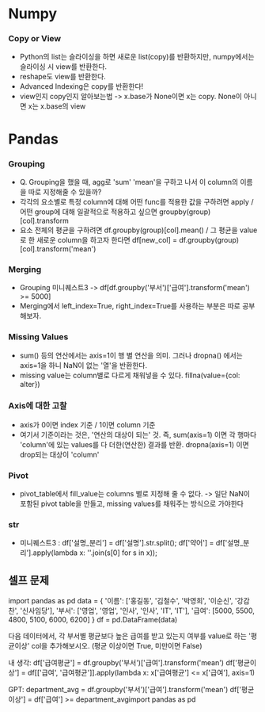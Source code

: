 # Numpy
 ### Copy or View
 - Python의 list는 슬라이싱을 하면 새로운 list(copy)를 반환하지만, numpy에서는 슬라이싱 시 view를 반환한다.
 - reshape도 view를 반환한다.
 - Advanced Indexing은 copy를 반환한다!
 - view인지 copy인지 알아보는법 -> x.base가 None이면 x는 copy. None이 아니면 x는 x.base의 view

# Pandas
 ### Grouping
 - Q. Grouping을 했을 때, agg로 'sum' 'mean'을 구하고 나서 이 column의 이름을 따로 지정해줄 수 있을까?
 - 각각의 요소별로 특정 column에 대해 어떤 func를 적용한 값을 구하려면 apply / 어떤 group에 대해 일괄적으로 적용하고 싶으면 groupby(group)[col].transform
 - 요소 전체의 평균을 구하려면 df.groupby(group)[col].mean() / 그 평균을 value로 한 새로운 column을 하고자 한다면 df[new_col] = df.groupby(group)[col].transform('mean')
 ### Merging
 - Grouping 미니퀘스트3 -> df[df.groupby('부서')['급여'].transform('mean') >= 5000]
 - Merging에서 left_index=True, right_index=True를 사용하는 부분은 따로 공부해보자.
 ### Missing Values
 - sum() 등의 연산에서는 axis=1이 행 별 연산을 의미. 그러나 dropna() 에서는 axis=1을 하니 NaN이 없는 '열'을 반환한다.
 - missing value는 column별로 다르게 채워넣을 수 있다. fillna(value={col: alter})
 ### Axis에 대한 고찰
 - axis가 0이면 index 기준 / 1이면 column 기준
 - 여기서 기준이라는 것은, '연산의 대상이 되는' 것. 즉, sum(axis=1) 이면 각 행마다 'column'에 있는 values를 다 더한(연산한) 결과를 반환. dropna(axis=1) 이면 drop되는 대상이 'column'
 ### Pivot
 - pivot_table에서 fill_value는 columns 별로 지정해 줄 수 없다. -> 일단 NaN이 포함된 pivot table을 만들고, missing values를 채워주는 방식으로 가야한다
 ### str
 - 미니퀘스트3 : df['설명_분리'] = df['설명'].str.split(); df['약어'] = df['설명_분리'].apply(lambda x: ''.join(s[0] for s in x));


## 셀프 문제
import pandas as pd
data = {
    '이름': ['홍길동', '김철수', '박영희', '이순신', '강감찬', '신사임당'],
    '부서': ['영업', '영업', '인사', '인사', 'IT', 'IT'],
    '급여': [5000, 5500, 4800, 5100, 6000, 6200]
}
df = pd.DataFrame(data)

다음 데이터에서, 각 부서별 평균보다 높은 급여를 받고 있는지 여부를 value로 하는 '평균이상' col을 추가해보시오. (평균 이상이면 True, 미만이면 False)

내 생각:
df['급여평균'] = df.groupby('부서')['급여'].transform('mean')
df['평균이상'] = df[['급여', '급여평균']].apply(lambda x: x['급여평균'] <= x['급여'], axis=1)

GPT:
department_avg = df.groupby('부서')['급여'].transform('mean')
df['평균이상'] = df['급여'] >= department_avgimport pandas as pd
